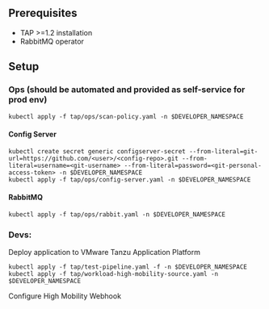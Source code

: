 
## Prerequisites
- TAP >=1.2 installation
- RabbitMQ operator

## Setup

### Ops (should be automated and provided as self-service for prod env)

```
kubectl apply -f tap/ops/scan-policy.yaml -n $DEVELOPER_NAMESPACE
```

#### Config Server
```
kubectl create secret generic configserver-secret --from-literal=git-url=https://github.com/<user>/<config-repo>.git --from-literal=username=<git-username> --from-literal=password=<git-personal-access-token> -n $DEVELOPER_NAMESPACE
kubectl apply -f tap/ops/config-server.yaml -n $DEVELOPER_NAMESPACE
```

#### RabbitMQ
```
kubectl apply -f tap/ops/rabbit.yaml -n $DEVELOPER_NAMESPACE
```

### Devs:
Deploy application to VMware Tanzu Application Platform
```
kubectl apply -f tap/test-pipeline.yaml -f -n $DEVELOPER_NAMESPACE
kubectl apply -f tap/workload-high-mobility-source.yaml -n $DEVELOPER_NAMESPACE
```
Configure High Mobility Webhook
